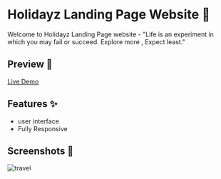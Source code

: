 # Holidayz Landing Page Website 🚗

Welcome to Holidayz Landing Page website - "Life is an experiment in which you may fail or succeed. Explore more , Expect least."


## Preview 👀

[Live Demo](https://exploringearthattractions.netlify.app/)

## Features ✨

- user interface
- Fully Responsive


## Screenshots 📸

![travel](https://github.com/user-attachments/assets/5b3abecc-488c-4ef8-ae2b-c6d3bd9150ec)
